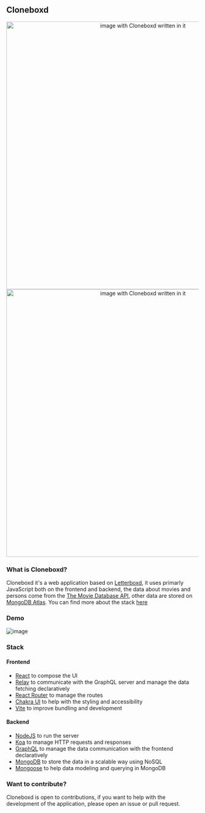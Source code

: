 ## Cloneboxd
<p align="center">
  <img src="https://user-images.githubusercontent.com/80872981/159750766-57540e44-3cde-4889-9542-9ae8420e0ee1.png#gh-light-mode-only" alt="image with Cloneboxd written in it" width="700"/>
  <img src="https://user-images.githubusercontent.com/80872981/166695554-eea85e7d-39b3-4687-8f3d-476eccac37bf.png#gh-dark-mode-only" alt="image with Cloneboxd written in it" width="700"/>

</p>

### What is Cloneboxd?

Cloneboxd it's a web application based on [Letterboxd](https://letterboxd.com), it uses primarly JavaScript both on the frontend and backend, the data about movies and persons come from the [The Movie Database API](https://developers.themoviedb.org/3), other data are stored on [MongoDB Atlas](https://www.mongodb.com/). You can find more about the stack [here](#stack)

### Demo

![image](https://user-images.githubusercontent.com/80872981/186009276-3dd698d1-a994-4f3d-9349-cc97f275a85d.png)


### Stack

#### Frontend

- [React](https://reactjs.org/) to compose the UI
- [Relay](https://relay.dev/) to communicate with the GraphQL server and manage the data fetching declaratively
- [React Router](https://reactrouter.com/docs/en/v6) to manage the routes
- [Chakra UI](https://chakra-ui.com/) to help with the styling and accessibility
- [Vite](https://vitejs.dev/) to improve bundling and development

#### Backend

- [NodeJS](https://nodejs.org/en/) to run the server
- [Koa](https://koajs.com/) to manage HTTP requests and responses
- [GraphQL](https://graphql.org/) to manage the data communication with the frontend declaratively
- [MongoDB](https://www.mongodb.com/) to store the data in a scalable way using NoSQL
- [Mongoose](https://mongoosejs.com/) to help data modeling and querying in MongoDB

### Want to contribute?

Cloneboxd is open to contributions, if you want to help with the development of the application, please open an issue or pull request.
